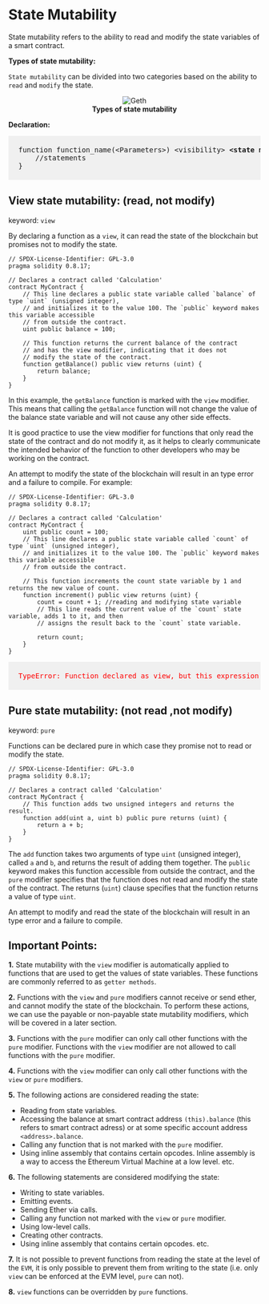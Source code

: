 # State Mutability

State mutability refers to the ability to read and modify the state variables of a smart contract. 

**Types of state mutability:** 

`State mutability` can be divided into two categories based on the ability to `read` and `modify` the state.

<center><img class="image w50" alt="Geth" src="./assets/images/state-mutability.JPG" ></center>
<b><center class="img-label">Types of state mutability</center></b>

**Declaration:**

<pre style="background: rgba(0,0,0,.05); padding:20px">
function function_name(&lt;Parameters&gt;) &lt;visibility&gt; <b>&lt;state mutability&gt;</b> [returns(&lt;return_type&gt;)]{
    //statements  
}
</pre>

## View state mutability: (read, not modify)

keyword: `view`

By declaring a function as a `view`, it can read the state of the blockchain but promises not to modify the state.

```sol
// SPDX-License-Identifier: GPL-3.0
pragma solidity 0.8.17;

// Declares a contract called 'Calculation'
contract MyContract {
    // This line declares a public state variable called `balance` of type `uint` (unsigned integer),
    // and initializes it to the value 100. The `public` keyword makes this variable accessible
    // from outside the contract.
    uint public balance = 100;

    // This function returns the current balance of the contract
    // and has the view modifier, indicating that it does not
    // modify the state of the contract.
    function getBalance() public view returns (uint) {
        return balance;
    }
}
```

In this example, the `getBalance` function is marked with the `view` modifier. This means that calling the `getBalance` function will not change the value of the balance state variable and will not cause any other side effects.

It is good practice to use the view modifier for functions that only read the state of the contract and do not modify it, as it helps to clearly communicate the intended behavior of the function to other developers who may be working on the contract.

An attempt to modify the state of the blockchain will result in an type error and a failure to compile. For example:

```sol
// SPDX-License-Identifier: GPL-3.0
pragma solidity 0.8.17;

// Declares a contract called 'Calculation'
contract MyContract {
    uint public count = 100;
    // This line declares a public state variable called `count` of type `uint` (unsigned integer),
    // and initializes it to the value 100. The `public` keyword makes this variable accessible
    // from outside the contract.

    // This function increments the count state variable by 1 and returns the new value of count.
    function increment() public view returns (uint) {
        count = count + 1; //reading and modifying state variable
        // This line reads the current value of the `count` state variable, adds 1 to it, and then
        // assigns the result back to the `count` state variable.
        
        return count; 
    }
}
```
<pre style="background: rgba(0,0,0,.05); padding:20px; color:red">
TypeError: Function declared as view, but this expression (potentially) modifies the state and thus requires non-payable (the default) or payable.
</pre>

## Pure state mutability: (not read ,not modify)

keyword: `pure`

Functions can be declared pure in which case they promise not to read or modify the state. 

```sol
// SPDX-License-Identifier: GPL-3.0
pragma solidity 0.8.17;

// Declares a contract called 'Calculation'
contract MyContract {
    // This function adds two unsigned integers and returns the result.
    function add(uint a, uint b) public pure returns (uint) {
        return a + b;
    }
}
```

The `add` function takes two arguments of type `uint` (unsigned integer), called `a` and `b`, and returns the result of adding them together. The `public` keyword makes this function accessible from outside the contract, and the `pure` modifier specifies that the function does not read and modify the state of the contract. The returns (`uint`) clause specifies that the function returns a value of type `uint`.

An attempt to modify and read the state of the blockchain will result in an type error and a failure to compile.

## Important Points:

**1.** State mutability with the `view` modifier is automatically applied to functions that are used to get the values of state variables. These functions are commonly referred to as `getter methods`.

**2.** Functions with the `view` and `pure` modifiers cannot receive or send ether, and cannot modify the state of the blockchain. To perform these actions, we can use the payable or non-payable state mutability modifiers, which will be covered in a later section.

**3.** Functions with the `pure` modifier can only call other functions with the `pure` modifier. Functions with the `view` modifier are not allowed to call functions with the `pure` modifier.

**4.** Functions with the `view` modifier can only call other functions with the `view` or `pure` modifiers.

**5.** The following actions are considered reading the state:
- Reading from state variables.
- Accessing the balance at smart contract address `(this).balance` (this refers to smart contract adress) or at some specific account address `<address>.balance`.
- Calling any function that is not marked with the `pure` modifier.
- Using inline assembly that contains certain opcodes. Inline assembly is a way to access the Ethereum Virtual Machine at a low level. etc. 

**6.** The following statements are considered modifying the state:
- Writing to state variables.
- Emitting events.
- Sending Ether via calls.
- Calling any function not marked with the `view` or `pure` modifier.
- Using low-level calls.
- Creating other contracts.
- Using inline assembly that contains certain opcodes. etc.

**7.** It is not possible to prevent functions from reading the state at the level of the `EVM`, it is only possible to prevent them from writing to the state (i.e. only `view` can be enforced at the EVM level, `pure` can not).

**8.** `view` functions can be overridden by `pure` functions.

